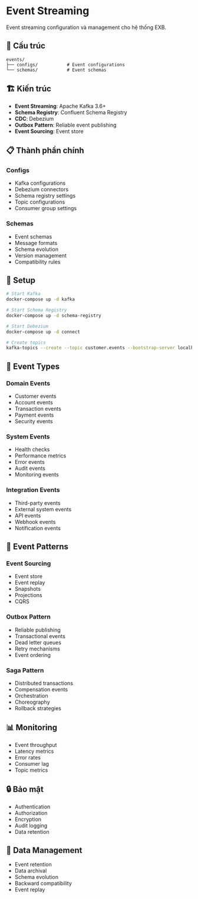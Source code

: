 # Event Streaming

Event streaming configuration và management cho hệ thống EXB.

## 📁 Cấu trúc

```
events/
├── configs/           # Event configurations
└── schemas/           # Event schemas
```

## 🏗️ Kiến trúc

- **Event Streaming**: Apache Kafka 3.6+
- **Schema Registry**: Confluent Schema Registry
- **CDC**: Debezium
- **Outbox Pattern**: Reliable event publishing
- **Event Sourcing**: Event store

## 📋 Thành phần chính

### Configs
- Kafka configurations
- Debezium connectors
- Schema registry settings
- Topic configurations
- Consumer group settings

### Schemas
- Event schemas
- Message formats
- Schema evolution
- Version management
- Compatibility rules

## 🚀 Setup

```bash
# Start Kafka
docker-compose up -d kafka

# Start Schema Registry
docker-compose up -d schema-registry

# Start Debezium
docker-compose up -d connect

# Create topics
kafka-topics --create --topic customer.events --bootstrap-server localhost:9092
```

## 📡 Event Types

### Domain Events
- Customer events
- Account events
- Transaction events
- Payment events
- Security events

### System Events
- Health checks
- Performance metrics
- Error events
- Audit events
- Monitoring events

### Integration Events
- Third-party events
- External system events
- API events
- Webhook events
- Notification events

## 🔄 Event Patterns

### Event Sourcing
- Event store
- Event replay
- Snapshots
- Projections
- CQRS

### Outbox Pattern
- Reliable publishing
- Transactional events
- Dead letter queues
- Retry mechanisms
- Event ordering

### Saga Pattern
- Distributed transactions
- Compensation events
- Orchestration
- Choreography
- Rollback strategies

## 📊 Monitoring

- Event throughput
- Latency metrics
- Error rates
- Consumer lag
- Topic metrics

## 🔒 Bảo mật

- Authentication
- Authorization
- Encryption
- Audit logging
- Data retention

## 🔄 Data Management

- Event retention
- Data archival
- Schema evolution
- Backward compatibility
- Event replay
